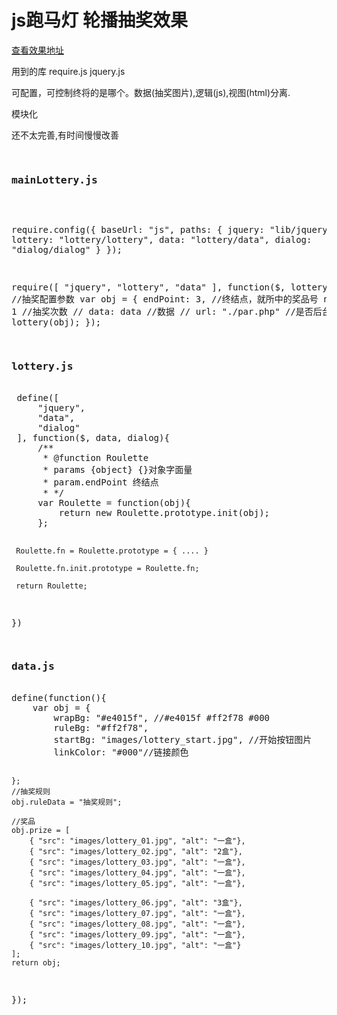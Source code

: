 <h1>
js跑马灯 轮播抽奖效果
</h1>
<a href="http://www.codegoing.com/lottery/" target="_blank">查看效果地址</a>

<p>用到的库 require.js jquery.js</p>
<p>可配置，可控制终将的是哪个。数据(抽奖图片),逻辑(js),视图(html)分离.</p>
<p>模块化</p>
<p>还不太完善,有时间慢慢改善</p>
<pre>

<h3>mainLottery.js</h3>

 require.config({
     baseUrl: "js",
     paths: {
         jquery: "lib/jquery",
         lottery: "lottery/lottery",
         data: "lottery/data",
         dialog: "dialog/dialog"
     }
 });

 require([
     "jquery",
     "lottery",
     "data"
 ], function($, lottery, data){
     //抽奖配置参数
     var obj = {
         endPoint: 3, //终结点，就所中的奖品号
         number: 1 //抽奖次数
 //        data: data //数据
 //        url: "./par.php" //是否后台验证
     };
     lottery(obj);
 });

<h3>lottery.js</h3>
 define([
     "jquery",
     "data",
     "dialog"
 ], function($, data, dialog){
     /**
      * @function Roulette
      * params {object} {}对象字面量
      * param.endPoint 终结点
      * */
     var Roulette = function(obj){
         return new Roulette.prototype.init(obj);
     };

     Roulette.fn = Roulette.prototype = { .... }

     Roulette.fn.init.prototype = Roulette.fn;

     return Roulette;
 })


<h3>data.js</h3>
define(function(){
    var obj = {
        wrapBg: "#e4015f", //#e4015f #ff2f78 #000
        ruleBg: "#ff2f78",
        startBg: "images/lottery_start.jpg", //开始按钮图片
        linkColor: "#000"//链接颜色

    };
    //抽奖规则
    obj.ruleData = "抽奖规则";

    //奖品
    obj.prize = [
        { "src": "images/lottery_01.jpg", "alt": "一盒"},
        { "src": "images/lottery_02.jpg", "alt": "2盒"},
        { "src": "images/lottery_03.jpg", "alt": "一盒"},
        { "src": "images/lottery_04.jpg", "alt": "一盒"},
        { "src": "images/lottery_05.jpg", "alt": "一盒"},

        { "src": "images/lottery_06.jpg", "alt": "3盒"},
        { "src": "images/lottery_07.jpg", "alt": "一盒"},
        { "src": "images/lottery_08.jpg", "alt": "一盒"},
        { "src": "images/lottery_09.jpg", "alt": "一盒"},
        { "src": "images/lottery_10.jpg", "alt": "一盒"}
    ];
    return obj;
});
</pre>